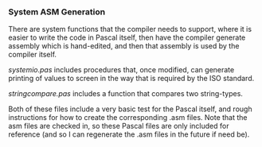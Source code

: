 ### System ASM Generation

There are system functions that the compiler needs to support, where it is easier to write the code in Pascal itself, then have the compiler generate assembly which is hand-edited, and then that assembly is used by the compiler itself.

_systemio.pas_ includes procedures that, once modified, can generate printing of values to screen in the way that is required by the ISO standard.

_stringcompare.pas_ includes a function that compares two string-types.

Both of these files include a very basic test for the Pascal itself, and rough instructions for how to create the corresponding .asm files.  Note that the asm files are checked in, so these Pascal files are only included for reference (and so I can regenerate the .asm files in the future if need be).
